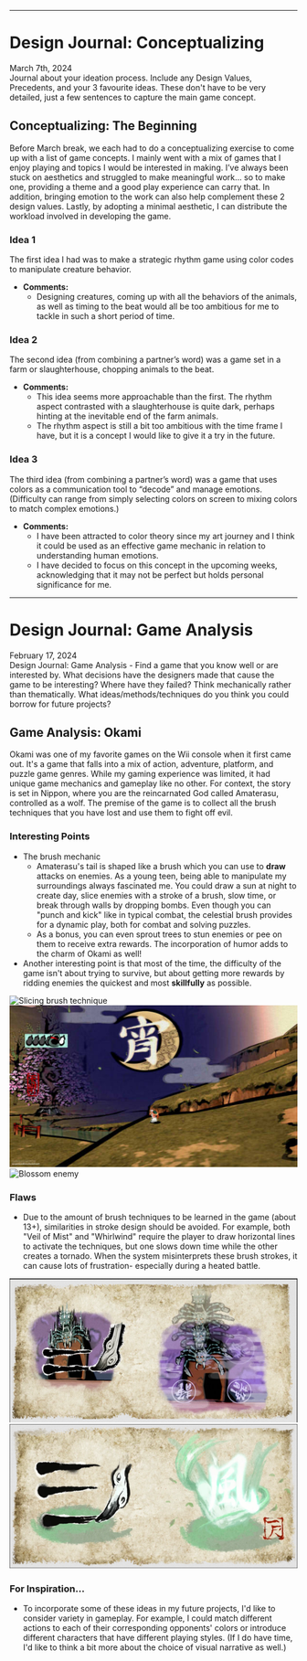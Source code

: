 ___
# Design Journal: Conceptualizing
March 7th, 2024
<br>
Journal about your ideation process. Include any Design Values, Precedents, and your 3 favourite ideas. These don't have to be very detailed, just a few sentences to capture the main game concept.

## Conceptualizing: The Beginning
Before March break, we each had to do a conceptualizing exercise to come up with a list of game concepts. I mainly went with a mix of games that I enjoy playing and topics I would be interested in making. I’ve always been stuck on aesthetics and struggled to make meaningful work… so to make one, providing a theme and a good play experience can carry that. In addition, bringing emotion to the work can also help complement these 2 design values. Lastly, by adopting a minimal aesthetic, I can distribute the workload involved in developing the game.

### Idea 1
The first idea I had was to make a strategic rhythm game using color codes to manipulate creature behavior.
- **Comments:**
  - Designing creatures, coming up with all the behaviors of the animals, as well as timing to the beat would all be too ambitious for me to tackle in such a short period of time.

### Idea 2
The second idea (from combining a partner’s word) was a game set in a farm or slaughterhouse, chopping animals to the beat.
- **Comments:**
  - This idea seems more approachable than the first. The rhythm aspect contrasted with a slaughterhouse is quite dark, perhaps hinting at the inevitable end of the farm animals.
  - The rhythm aspect is still a bit too ambitious with the time frame I have, but it is a concept I would like to give it a try in the future.

### Idea 3
The third idea (from combining a partner’s word) was a game that uses colors as a communication tool to “decode” and manage emotions. (Difficulty can range from simply selecting colors on screen to mixing colors to match complex emotions.)
- **Comments:**
  - I have been attracted to color theory since my art journey and I think it could be used as an effective game mechanic in relation to understanding human emotions.
  - I have decided to focus on this concept in the upcoming weeks, acknowledging that it may not be perfect but holds personal significance for me.

___

# Design Journal: Game Analysis
February 17, 2024
<br>
Design Journal: Game Analysis - Find a game that you know well or are interested by. What decisions have the designers made that cause the game to be interesting? Where have they failed? Think mechanically rather than thematically. What ideas/methods/techniques do you think you could borrow for future projects?

## Game Analysis: Okami

Okami was one of my favorite games on the Wii console when it first came out. It's a game that falls into a mix of action, adventure, platform, and puzzle game genres. While my gaming experience was limited, it had unique game mechanics and gameplay like no other. For context, the story is set in Nippon, where you are the reincarnated God called Amaterasu, controlled as a wolf. The premise of the game is to collect all the brush techniques that you have lost and use them to fight off evil. 

### Interesting Points
- The brush mechanic
  - Amaterasu's tail is shaped like a brush which you can use to **draw** attacks on enemies. As a young teen, being able to manipulate my surroundings always fascinated me. You could draw a sun at night to create day, slice enemies with a stroke of a brush, slow time, or break through walls by dropping bombs. Even though you can "punch and kick" like in typical combat, the celestial brush provides for a dynamic play, both for combat and solving puzzles.
  - As a bonus, you can even sprout trees to stun enemies or pee on them to receive extra rewards. The incorporation of humor adds to the charm of Okami as well!
- Another interesting point is that most of the time, the difficulty of the game isn't about trying to survive, but about getting more rewards by ridding enemies the quickest and most **skillfully** as possible. 

![Slicing brush technique](https://www.anuflora.com/game/wp-content/uploads/game/2021/01/image-18.png)
![Drawing a moon in daylight](images/MoonBrush.jpg)
![Blossom enemy](https://cdn.mos.cms.futurecdn.net/256c3d74c0f580d3428aa6b0cbb2b901-970-80.jpg.webp)

### Flaws
 - Due to the amount of brush techniques to be learned in the game (about 13+), similarities in stroke design should be avoided. For example, both "Veil of Mist" and "Whirlwind" require the player to draw horizontal lines to activate the techniques, but one slows down time while the other creates a tornado. When the system misinterprets these brush strokes, it can cause lots of frustration- especially during a heated battle.

![Slowing down the spider from coming down](images/VeilMist.png)
![Creation of a tornado](images/Whirlwind.png)

### For Inspiration...
- To incorporate some of these ideas in my future projects, I'd like to consider variety in gameplay. For example, I could match different actions to each of their corresponding opponents' colors or introduce different characters that have different playing styles. (If I do have time, I'd like to think a bit more about the choice of visual narrative as well.)

